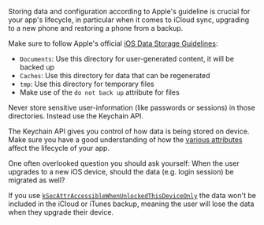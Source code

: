 Storing data and configuration according to Apple's guideline is crucial for your app's lifecycle, in particular when it comes to iCloud sync, upgrading to a new phone and restoring a phone from a backup.

Make sure to follow Apple's official [iOS Data Storage Guidelines](https://developer.apple.com/icloud/documentation/data-storage/index.html):

- `Documents`: Use this directory for user-generated content, it will be backed up
- `Caches`: Use this directory for data that can be regenerated
- `tmp`: Use this directory for temporary files
- Make use of the `do not back up` attribute for files

Never store sensitive user-information (like passwords or sessions) in those directories. Instead use the Keychain API.

The Keychain API gives you control of how data is being stored on device. Make sure you have a good understanding of how the [various attributes](https://developer.apple.com/documentation/security/keychain_services/keychain_items/item_attribute_keys_and_values) affect the lifecycle of your app.

One often overlooked question you should ask yourself: When the user upgrades to a new iOS device, should the data (e.g. login session) be migrated as well?

If you use [`kSecAttrAccessibleWhenUnlockedThisDeviceOnly`](https://developer.apple.com/documentation/security/ksecattraccessiblewhenunlockedthisdeviceonly) the data won't be included in the iCloud or iTunes backup, meaning the user will lose the data when they upgrade their device.
